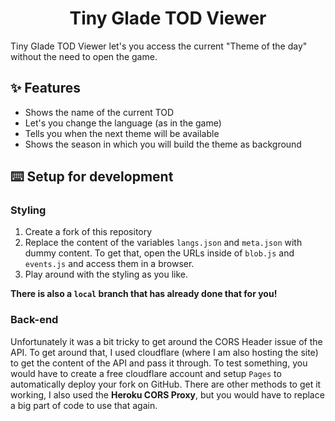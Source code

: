 # <div align="center">Tiny Glade TOD Viewer</div>


Tiny Glade TOD Viewer let's you access the current "Theme of the day" without the need to open the game.

## ✨ Features

- Shows the name of the current TOD
- Let's you change the language (as in the game)
- Tells you when the next theme will be available
- Shows the season in which you will build the theme as background

## ⌨️ Setup for development

### Styling 
1. Create a fork of this repository
2. Replace the content of the variables ``langs.json`` and ``meta.json`` with dummy content. To get that, open the URLs inside of ``blob.js`` and ``events.js`` and access them in a browser.
3. Play around with the styling as you like.

**There is also a ``local`` branch that has already done that for you!**

### Back-end
Unfortunately it was a bit tricky to get around the CORS Header issue of the API. To get around that, I used cloudflare (where I am also hosting the site) to get the content of the API and pass it through. To test something, you would have to create a free cloudflare account and setup ``Pages`` to automatically deploy your fork on GitHub. There are other methods to get it working, I also used the **Heroku CORS Proxy**, but you would have to replace a big part of code to use that again.
